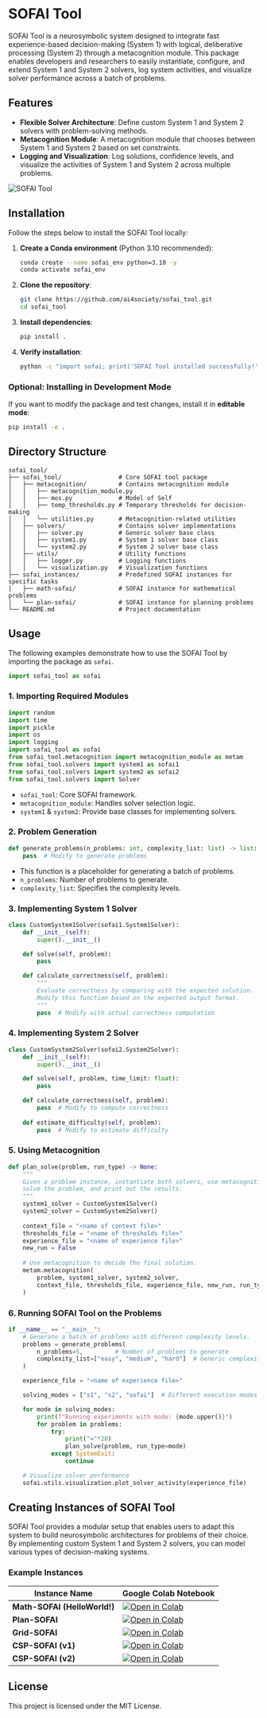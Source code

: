 # SOFAI Tool

SOFAI Tool is a neurosymbolic system designed to integrate fast experience-based decision-making (System 1) with logical, deliberative processing (System 2) through a metacognition module. This package enables developers and researchers to easily instantiate, configure, and extend System 1 and System 2 solvers, log system activities, and visualize solver performance across a batch of problems.

## Features

- **Flexible Solver Architecture**: Define custom System 1 and System 2 solvers with problem-solving methods.
- **Metacognition Module**: A metacognition module that chooses between System 1 and System 2 based on set constraints.
- **Logging and Visualization**: Log solutions, confidence levels, and visualize the activities of System 1 and System 2 across multiple problems.

![SOFAI Tool](assets/dev-pov.png)

## Installation

Follow the steps below to install the SOFAI Tool locally:

1. **Create a Conda environment** (Python 3.10 recommended):
   ```bash
   conda create --name sofai_env python=3.10 -y
   conda activate sofai_env
   ```

2. **Clone the repository**:
   ```bash
   git clone https://github.com/ai4society/sofai_tool.git
   cd sofai_tool
   ```

3. **Install dependencies**:
   ```bash
   pip install .
   ```

4. **Verify installation**:
   ```bash
   python -c "import sofai; print('SOFAI Tool installed successfully!')"
   ```

### Optional: Installing in Development Mode
If you want to modify the package and test changes, install it in **editable mode**:
   ```bash
   pip install -e .
   ```

## Directory Structure

```
sofai_tool/
├── sofai_tool/                # Core SOFAI tool package
│   ├── metacognition/         # Contains metacognition module
│   │   ├── metacognition_module.py
│   │   ├── mos.py             # Model of Self
│   │   ├── temp_thresholds.py # Temporary thresholds for decision-making
│   │   └── utilities.py       # Metacognition-related utilities
│   ├── solvers/               # Contains solver implementations
│   │   ├── solver.py          # Generic solver base class
│   │   ├── system1.py         # System 1 solver base class
│   │   └── system2.py         # System 2 solver base class
│   ├── utils/                 # Utility functions
│   │   ├── logger.py          # Logging functions
│   │   └── visualization.py   # Visualization functions
├── sofai_instances/           # Predefined SOFAI instances for specific tasks
│   ├── math-sofai/            # SOFAI instance for mathematical problems
│   └── plan-sofai/            # SOFAI instance for planning problems
└── README.md                  # Project documentation
```

## Usage

The following examples demonstrate how to use the SOFAI Tool by importing the package as `sofai`.

```python
import sofai_tool as sofai
```

### 1. Importing Required Modules

```python
import random
import time
import pickle
import os
import logging
import sofai_tool as sofai
from sofai_tool.metacognition import metacognition_module as metam
from sofai_tool.solvers import system1 as sofai1
from sofai_tool.solvers import system2 as sofai2
from sofai_tool.solvers import Solver
```

- `sofai_tool`: Core SOFAI framework.
- `metacognition_module`: Handles solver selection logic.
- `system1` & `system2`: Provide base classes for implementing solvers.

### 2. Problem Generation

```python
def generate_problems(n_problems: int, complexity_list: list) -> list:
    pass  # Modify to generate problems
```

- This function is a placeholder for generating a batch of problems.
- `n_problems`: Number of problems to generate.
- `complexity_list`: Specifies the complexity levels.

### 3. Implementing System 1 Solver

```python
class CustomSystem1Solver(sofai1.System1Solver):
    def __init__(self):
        super().__init__()

    def solve(self, problem):
        pass

    def calculate_correctness(self, problem):
        """
        Evaluate correctness by comparing with the expected solution.
        Modify this function based on the expected output format.
        """
        pass  # Modify with actual correctness computation
```

### 4. Implementing System 2 Solver

```python
class CustomSystem2Solver(sofai2.System2Solver):
    def __init__(self):
        super().__init__()

    def solve(self, problem, time_limit: float):
        pass

    def calculate_correctness(self, problem):
        pass  # Modify to compute correctness
    
    def estimate_difficulty(self, problem):
        pass  # Modify to estimate difficulty
```

### 5. Using Metacognition

```python
def plan_solve(problem, run_type) -> None:
    """
    Given a problem instance, instantiate both solvers, use metacognition to arbitrate if necessary,
    solve the problem, and print out the results.
    """
    system1_solver = CustomSystem1Solver()
    system2_solver = CustomSystem2Solver()
    
    context_file = "<name of context file>"
    thresholds_file = "<name of thresholds file>"
    experience_file = "<name of experience file>"
    new_run = False
    
    # Use metacognition to decide the final solution.
    metam.metacognition(
        problem, system1_solver, system2_solver, 
        context_file, thresholds_file, experience_file, new_run, run_type
    )
```

### 6. Running SOFAI Tool on the Problems

```python
if __name__ == "__main__":
    # Generate a batch of problems with different complexity levels.
    problems = generate_problems(
        n_problems=5,         # Number of problems to generate
        complexity_list=["easy", "medium", "hard"]  # Generic complexity levels
    )

    experience_file = "<name of experience file>"

    solving_modes = ["s1", "s2", "sofai"]  # Different execution modes

    for mode in solving_modes:
        print(f"Running experiments with mode: {mode.upper()}")
        for problem in problems:
            try:
                print("="*20)
                plan_solve(problem, run_type=mode)
            except SystemExit:
                continue

    # Visualize solver performance
    sofai.utils.visualization.plot_solver_activity(experience_file)
```

## Creating Instances of SOFAI Tool

SOFAI Tool provides a modular setup that enables users to adapt this system to build neurosymbolic architectures for problems of their choice. By implementing custom System 1 and System 2 solvers, you can model various types of decision-making systems. 

### Example Instances

| Instance Name          | Google Colab Notebook |
|------------------------|----------------------|
| **Math-SOFAI (HelloWorld!)**        | [![Open in Colab](https://colab.research.google.com/assets/colab-badge.svg)](https://colab.research.google.com/your_notebook_link_here) |
| **Plan-SOFAI**    | [![Open in Colab](https://colab.research.google.com/assets/colab-badge.svg)](https://colab.research.google.com/your_notebook_link_here) |
| **Grid-SOFAI**      | [![Open in Colab](https://colab.research.google.com/assets/colab-badge.svg)](https://colab.research.google.com/your_notebook_link_here) |
| **CSP-SOFAI (v1)**      | [![Open in Colab](https://colab.research.google.com/assets/colab-badge.svg)](https://colab.research.google.com/your_notebook_link_here) |
| **CSP-SOFAI (v2)**      | [![Open in Colab](https://colab.research.google.com/assets/colab-badge.svg)](https://colab.research.google.com/your_notebook_link_here) |


## License

This project is licensed under the MIT License.
